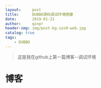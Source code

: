 ```yaml
---
layout:     post
title:      DUBBO源码调试环境搭建
date:       2019-01-21
author:     qinpr
header-img: img/post-bg-ios9-web.jpg
catalog: true
tags:
    - DUBBO
---
```


>这是我在github上第一篇博客--调试环境

# 博客


